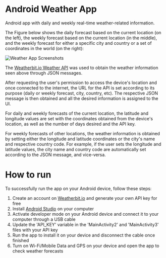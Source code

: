 # Android Weather App
Android app with daily and weekly real-time weather-related information.

The Figure below shows the daily forecast based on the current location (on the left), the weekly forecast based on the current location (in the middle), and the weekly forecast for either a specific city and country or a set of coordinates in the world (on the right):

![Weather App Screenshots](https://github.com/ro-afonso/weather-app-android/assets/93609933/b2c1bfad-2cc6-438a-959f-f21f55df052f)

The [Weatherbit.io Weather API](https://www.weatherbit.io/) was used to obtain the weather information seen above through JSON messages.

After requesting the user's permission to access the device's location and once connected to the internet, the URL for the API is set according to its purpose (daily or weekly forecast, city, country, etc). The respective JSON message is then obtained and all the desired information is assigned to the UI.

For daily and weekly forecasts of the current location, the latitude and longitude values are set with the coordinates obtained from the device's location, as well as the number of days desired and the API key.

For weekly forecasts of other locations, the weather information is obtained by setting either the longitude and latitude coordinates or the city's name and respective country code. For example, if the user sets the longitude and latitude values, the city name and country code are automatically set according to the JSON message, and vice-versa.

# How to run

To successfully run the app on your Android device, follow these steps:
1) Create an account on [Weatherbit.io](https://www.weatherbit.io/) and generate your own API key for free
2) Install [Android Studio](https://developer.android.com/studio) on your computer
3) Activate developer mode on your Android device and connect it to your computer through a USB cable
4) Update the 'API_KEY' variable in the 'MainActivity2' and 'MainActivity3' files with your API key
5) Run the app to install it on your device and disconnect the cable once finished
6) Turn on Wi-Fi/Mobile Data and GPS on your device and open the app to check weather forecasts
